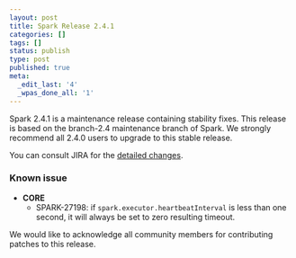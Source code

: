 ```yaml
---
layout: post
title: Spark Release 2.4.1
categories: []
tags: []
status: publish
type: post
published: true
meta:
  _edit_last: '4'
  _wpas_done_all: '1'
---
```


Spark 2.4.1 is a maintenance release containing stability fixes. This release is based on the branch-2.4 maintenance branch of Spark. We strongly recommend all 2.4.0 users to upgrade to this stable release.

You can consult JIRA for the [detailed changes](https://s.apache.org/spark-2.4.1).

### Known issue

  - **CORE**
    - SPARK-27198: if `spark.executor.heartbeatInterval` is less than one second, it will always be set to zero resulting timeout.

We would like to acknowledge all community members for contributing patches to this release.
